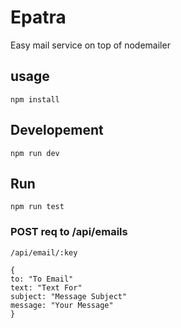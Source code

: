 # Epatra

Easy mail service on top of nodemailer

## usage
```
npm install
```

## Developement
```
npm run dev 
```

## Run

```
npm run test
```


### POST req to /api/emails

`/api/email/:key`

```
{
to: "To Email"
text: "Text For"
subject: "Message Subject"
message: "Your Message"
}
```
